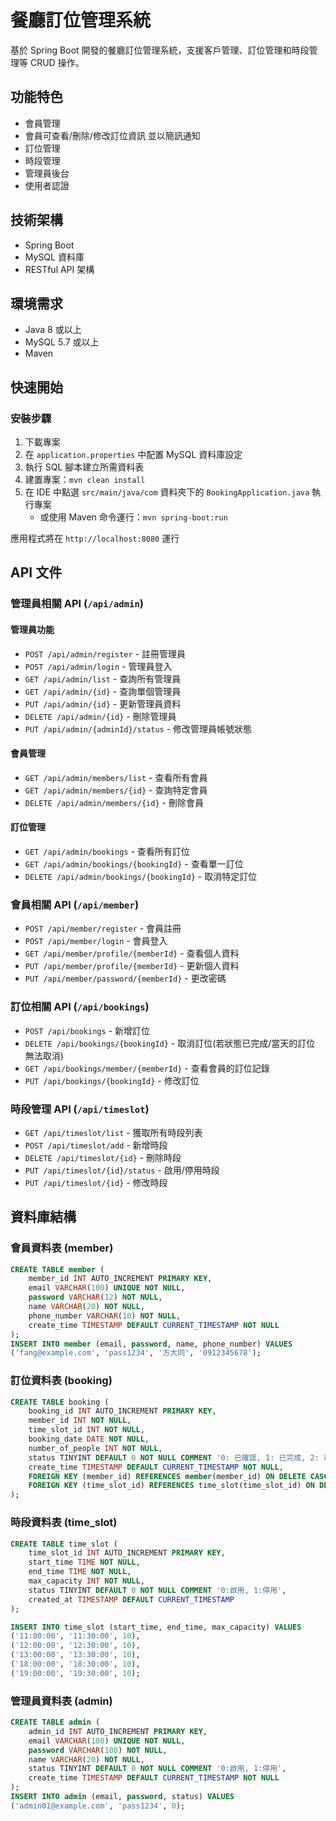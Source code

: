 # 餐廳訂位管理系統

基於 Spring Boot 開發的餐廳訂位管理系統，支援客戶管理、訂位管理和時段管理等 CRUD 操作。

## 功能特色

- 會員管理
- 會員可查看/刪除/修改訂位資訊 並以簡訊通知
- 訂位管理
- 時段管理
- 管理員後台
- 使用者認證

## 技術架構

- Spring Boot
- MySQL 資料庫
- RESTful API 架構

## 環境需求

- Java 8 或以上
- MySQL 5.7 或以上
- Maven

## 快速開始

### 安裝步驟

1. 下載專案
2. 在 `application.properties` 中配置 MySQL 資料庫設定
3. 執行 SQL 腳本建立所需資料表
4. 建置專案：`mvn clean install`
5. 在 IDE 中點選 `src/main/java/com` 資料夾下的 `BookingApplication.java` 執行專案
   - 或使用 Maven 命令運行：`mvn spring-boot:run`

應用程式將在 `http://localhost:8080` 運行

## API 文件

### 管理員相關 API (`/api/admin`)

#### 管理員功能
- `POST /api/admin/register` - 註冊管理員
- `POST /api/admin/login` - 管理員登入
- `GET /api/admin/list` - 查詢所有管理員
- `GET /api/admin/{id}` - 查詢單個管理員
- `PUT /api/admin/{id}` - 更新管理員資料
- `DELETE /api/admin/{id}` - 刪除管理員
- `PUT /api/admin/{adminId}/status` - 修改管理員帳號狀態

#### 會員管理
- `GET /api/admin/members/list` - 查看所有會員
- `GET /api/admin/members/{id}` - 查詢特定會員
- `DELETE /api/admin/members/{id}` - 刪除會員

#### 訂位管理
- `GET /api/admin/bookings` - 查看所有訂位
- `GET /api/admin/bookings/{bookingId}` - 查看單一訂位
- `DELETE /api/admin/bookings/{bookingId}` - 取消特定訂位

### 會員相關 API (`/api/member`)

- `POST /api/member/register` - 會員註冊
- `POST /api/member/login` - 會員登入
- `GET /api/member/profile/{memberId}` - 查看個人資料
- `PUT /api/member/profile/{memberId}` - 更新個人資料
- `PUT /api/member/password/{memberId}` - 更改密碼

### 訂位相關 API (`/api/bookings`)

- `POST /api/bookings` - 新增訂位
- `DELETE /api/bookings/{bookingId}` - 取消訂位(若狀態已完成/當天的訂位 無法取消)
- `GET /api/bookings/member/{memberId}` - 查看會員的訂位記錄
- `PUT /api/bookings/{bookingId}` - 修改訂位

### 時段管理 API (`/api/timeslot`)

- `GET /api/timeslot/list` - 獲取所有時段列表
- `POST /api/timeslot/add` - 新增時段
- `DELETE /api/timeslot/{id}` - 刪除時段
- `PUT /api/timeslot/{id}/status` - 啟用/停用時段
- `PUT /api/timeslot/{id}` - 修改時段

## 資料庫結構

### 會員資料表 (member)
```sql
CREATE TABLE member (
    member_id INT AUTO_INCREMENT PRIMARY KEY,
    email VARCHAR(100) UNIQUE NOT NULL,
    password VARCHAR(12) NOT NULL,
    name VARCHAR(20) NOT NULL,
    phone_number VARCHAR(10) NOT NULL,
    create_time TIMESTAMP DEFAULT CURRENT_TIMESTAMP NOT NULL
);
INSERT INTO member (email, password, name, phone_number) VALUES 
('fang@example.com', 'pass1234', '方大同', '0912345678');

```

### 訂位資料表 (booking)
```sql
CREATE TABLE booking (
    booking_id INT AUTO_INCREMENT PRIMARY KEY,
    member_id INT NOT NULL,
    time_slot_id INT NOT NULL,
    booking_date DATE NOT NULL,
    number_of_people INT NOT NULL,
    status TINYINT DEFAULT 0 NOT NULL COMMENT '0: 已確認, 1: 已完成, 2: 已刪除',
    create_time TIMESTAMP DEFAULT CURRENT_TIMESTAMP NOT NULL,
    FOREIGN KEY (member_id) REFERENCES member(member_id) ON DELETE CASCADE,
    FOREIGN KEY (time_slot_id) REFERENCES time_slot(time_slot_id) ON DELETE CASCADE
);
```

### 時段資料表 (time_slot)
```sql
CREATE TABLE time_slot (
    time_slot_id INT AUTO_INCREMENT PRIMARY KEY,
    start_time TIME NOT NULL,
    end_time TIME NOT NULL,
    max_capacity INT NOT NULL,
    status TINYINT DEFAULT 0 NOT NULL COMMENT '0:啟用, 1:停用',
    created_at TIMESTAMP DEFAULT CURRENT_TIMESTAMP
);

INSERT INTO time_slot (start_time, end_time, max_capacity) VALUES 
('11:00:00', '11:30:00', 10),
('12:00:00', '12:30:00', 10),
('13:00:00', '13:30:00', 10),
('18:00:00', '18:30:00', 10),
('19:00:00', '19:30:00', 10);
```

### 管理員資料表 (admin)
```sql
CREATE TABLE admin (
    admin_id INT AUTO_INCREMENT PRIMARY KEY,
    email VARCHAR(100) UNIQUE NOT NULL,
    password VARCHAR(100) NOT NULL,
    name VARCHAR(20) NOT NULL,
    status TINYINT DEFAULT 0 NOT NULL COMMENT '0:啟用, 1:停用',
    create_time TIMESTAMP DEFAULT CURRENT_TIMESTAMP NOT NULL
);
INSERT INTO admin (email, password, status) VALUES 
('admin01@example.com', 'pass1234', 0);

